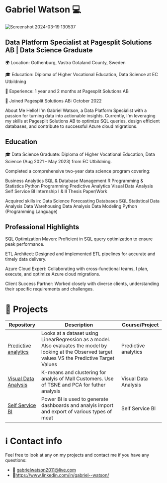 # Gabriel Watson :computer:
![Screenshot 2024-03-19 130537](https://github.com/GabrielWatson1/GabrielWatson1/assets/97103827/fc3a31c8-610a-4e2a-9492-41e82705f263)


## Data Platform Specialist at Pagesplit Solutions AB | Data Science Graduate

🌍 Location: Gothenburg, Vastra Gotaland County, Sweden

🎓 Education: Diploma of Higher Vocational Education, Data Science at EC Utbildning

📅 Experience: 1 year and 2 months at Pagesplit Solutions AB

📆 Joined Pagesplit Solutions AB: October 2022

About Me
Hello! I'm Gabriel Watson, a Data Platform Specialist with a passion for turning data into actionable insights. Currently, I'm leveraging my skills at Pagesplit Solutions AB to optimize SQL queries, design efficient databases, and contribute to successful Azure cloud migrations.

## Education
🎓 Data Science Graduate: Diploma of Higher Vocational Education, Data Science (Aug 2021 - May 2023) from EC Utbildning.

Completed a comprehensive two-year data science program covering:

Business Analytics
SQL & Database Management
R Programming & Statistics
Python Programming
Predictive Analytics
Visual Data Analysis
Self Service BI
Internship I & II
Thesis Paper/Work

Acquired skills in:
Data Science
Forecasting
Databases
SQL
Statistical Data Analysis
Data Warehousing
Data Analysis
Data Modeling
Python (Programming Language)

## Professional Highlights
SQL Optimization Maven: Proficient in SQL query optimization to ensure peak performance.

ETL Architect: Designed and implemented ETL pipelines for accurate and timely data delivery.

Azure Cloud Expert: Collaborating with cross-functional teams, I plan, execute, and optimize Azure cloud migrations.

Client Success Partner: Worked closely with diverse clients, understanding their specific requirements and challenges.

# 👜 Projects 
| Repository | Description | Course/Project |
| --- | --- | --- |
| [Predictive analytics](https://github.com/GabrielWatson1/Prediktiv_Analys) | Looks at a dataset using LinearRegression as a model. Also evaluates the model by looking at the Observed target values VS the Predictive Target Values | Predictive analytics |
| [Visual Data Analysis](https://github.com/GabrielWatson1/VisuellData_Analys) | K-means and clustering for analyis of Mall Customers. Use of TSNE and PCA for futher analysis | Visual Data Analysis |
| [Self Service BI](https://github.com/GabrielWatson1/SSBI) | Power BI is used to generate dashboards and analyis import and export of various types of meat | Self Service BI |


#  ℹ️ Contact info

Feel free to look at any on my projects and contact me if you have any questions:
- 📧 gabrielwatson2011@live.com 
- 🔗https://www.linkedin.com/in/gabriel--watson/
<!--
**GabrielWatson1![Gabriel Watson](https://user-images.githubusercontent.com/97103827/235609283-706def0d-feab-42ea-bb0a-f8f1652166e4.png)
/GabrielWatson1** is a ✨ _special_ ✨ repository because its `README.md` (this file) appears on your GitHub profile.

Here are some ideas to get you started:

- 🔭 I’m currently working on ...
- 🌱 I’m currently learning ...
- 👯 I’m looking to collaborate on ...
- 🤔 I’m looking for help with ...
- 💬 Ask me about ...
- 📫 How to reach me: ...
- 😄 Pronouns: ...
- ⚡ Fun fact: ...
-->

